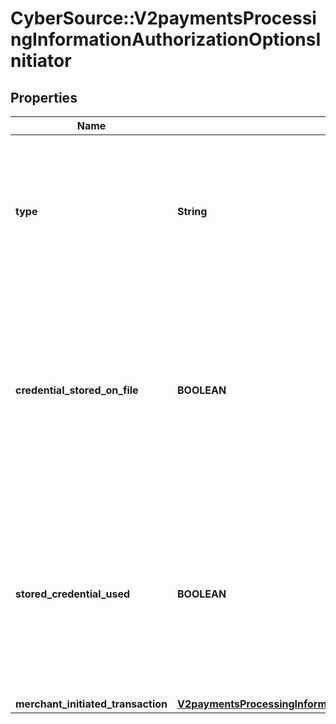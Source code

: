 # CyberSource::V2paymentsProcessingInformationAuthorizationOptionsInitiator

## Properties
Name | Type | Description | Notes
------------ | ------------- | ------------- | -------------
**type** | **String** | This field indicates whether the transaction is a merchant-initiated transaction or customer-initiated transaction.  | [optional] 
**credential_stored_on_file** | **BOOLEAN** | Flag that indicates whether merchant is intend to use this transaction to store payment credential for follow-up merchant-initiated transactions or not.  | [optional] 
**stored_credential_used** | **BOOLEAN** | Flag that indicates whether merchant is intend to use this transaction to store payment credential for follow-up merchant-initiated transactions or not.  | [optional] 
**merchant_initiated_transaction** | [**V2paymentsProcessingInformationAuthorizationOptionsMerchantInitiatedTransaction**](V2paymentsProcessingInformationAuthorizationOptionsMerchantInitiatedTransaction.md) |  | [optional] 


